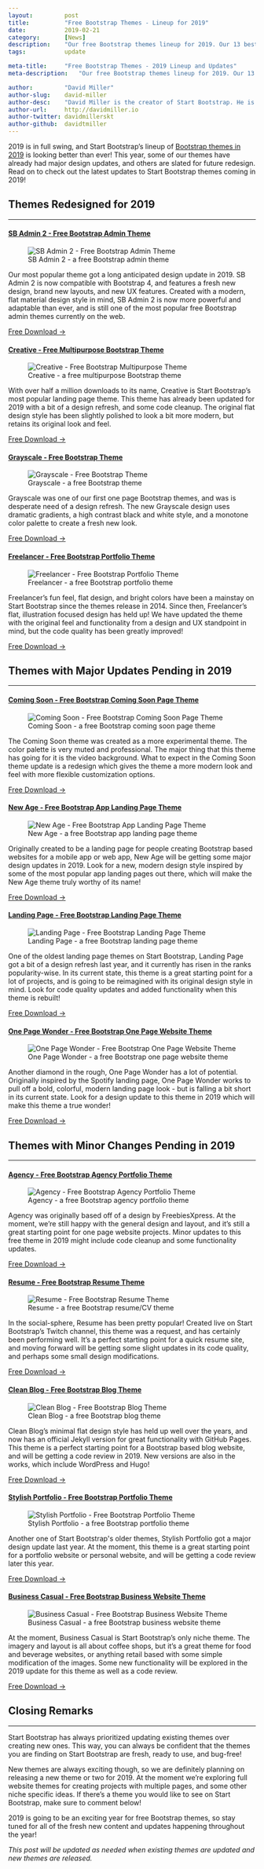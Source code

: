 ```yaml
---
layout:			post
title:			"Free Bootstrap Themes - Lineup for 2019"
date:			2019-02-21
category:		[News]
description:	"Our free Bootstrap themes lineup for 2019. Our 13 best Bootstrap themes that are being updated for 2019!"
tags:			update

meta-title:		"Free Bootstrap Themes - 2019 Lineup and Updates"
meta-description:	"Our free Bootstrap themes lineup for 2019. Our 13 best Bootstrap themes that are being updated for 2019!"

author:			"David Miller"
author-slug:	david-miller
author-desc:	"David Miller is the creator of Start Bootstrap. He is a front end web designer and developer working out of sunny Orlando, Florida."
author-url:		http://davidmiller.io
author-twitter:	davidmillerskt
author-github:	davidtmiller
---
```


2019 is in full swing, and Start Bootstrap’s lineup of [Bootstrap themes in 2019](/themes "Free Bootstrap Themes on Start Bootstrap") is looking better than ever! This year, some of our themes have already had major design updates, and others are slated for future redesign. Read on to check out the latest updates to Start Bootstrap themes coming in 2019!

<!--more-->

## Themes Redesigned for 2019

<hr class="mb-4">

#### [SB Admin 2 - Free Bootstrap Admin Theme](/themes/sb-admin-2 "SB Admin 2 - A Free Bootstrap Admin Theme by Start Bootstrap")

<figure>
  <img src="/assets/img/screenshots/themes/sb-admin-2.png" class="img-fluid rounded shadow-lg my-2" title="SB Admin 2 - Free Bootstrap Admin Theme">
  <figcaption class="font-italic text-muted text-center">SB Admin 2 - a free Bootstrap admin theme</figcaption>
</figure>

Our most popular theme got a long anticipated design update in 2019. SB Admin 2 is now compatible with Bootstrap 4, and features a fresh new design, brand new layouts, and new UX features. Created with a modern, flat material design style in mind, SB Admin 2 is now more powerful and adaptable than ever, and is still one of the most popular free Bootstrap admin themes currently on the web.

<a href="/themes/sb-admin-2" class="btn btn-primary btn-xl shadow py-3 mb-4">Free Download &rarr;</a>

#### [Creative - Free Multipurpose Bootstrap Theme](/themes/creative "Creative - A Free Multipurpose Bootstrap Theme by Start Bootstrap")

<figure>
  <img src="/assets/img/screenshots/themes/creative.png" class="img-fluid rounded shadow-lg my-2" title="Creative - Free Bootstrap Multipurpose Theme">
  <figcaption class="font-italic text-muted text-center">Creative - a free multipurpose Bootstrap theme</figcaption>
</figure>

With over half a million downloads to its name, Creative is Start Bootstrap’s most popular landing page theme. This theme has already been updated for 2019 with a bit of a design refresh, and some code cleanup. The original flat design style has been slightly polished to look a bit more modern, but retains its original look and feel.

<a href="/themes/creative" class="btn btn-primary btn-xl shadow py-3 mb-4">Free Download &rarr;</a>

#### [Grayscale - Free Bootstrap Theme](/themes/grayscale "Grayscale - A Free Bootstrap Theme by Start Bootstrap")

<figure>
  <img src="/assets/img/screenshots/themes/grayscale.png" class="img-fluid rounded shadow-lg my-2" title="Grayscale - Free Bootstrap Theme">
  <figcaption class="font-italic text-muted text-center">Grayscale - a free Bootstrap theme</figcaption>
</figure>

Grayscale was one of our first one page Bootstrap themes, and was is desperate need of a design refresh. The new Grayscale design uses dramatic gradients, a high contrast black and white style, and a monotone color palette to create a fresh new look.

<a href="/themes/grayscale" class="btn btn-primary btn-xl shadow py-3 mb-4">Free Download &rarr;</a>

#### [Freelancer - Free Bootstrap Portfolio Theme](/themes/freelancer "Freelancer - A Free Bootstrap Portfolio Theme by Start Bootstrap")

<figure>
  <img src="/assets/img/screenshots/themes/freelancer.png" class="img-fluid rounded shadow-lg my-2" title="Freelancer - Free Bootstrap Portfolio Theme">
  <figcaption class="font-italic text-muted text-center">Freelancer - a free Bootstrap portfolio theme</figcaption>
</figure>

Freelancer’s fun feel, flat design, and bright colors have been a mainstay on Start Bootstrap since the themes release in 2014. Since then, Freelancer’s flat, illustration focused design has held up! We have updated the theme with the original feel and functionality from a design and UX standpoint in mind, but the code quality has been greatly improved!

<a href="/themes/freelancer" class="btn btn-primary btn-xl shadow py-3 mb-4">Free Download &rarr;</a>


## Themes with Major Updates Pending in 2019

<hr class="mb-4">

#### [Coming Soon - Free Bootstrap Coming Soon Page Theme](/themes/coming-soon "Coming Soon - A Free Bootstrap Coming Soon Page Theme by Start Bootstrap")

<figure>
  <img src="/assets/img/screenshots/themes/coming-soon.png" class="img-fluid rounded shadow-lg my-2" title="Coming Soon - Free Bootstrap Coming Soon Page Theme">
  <figcaption class="font-italic text-muted text-center">Coming Soon - a free Bootstrap coming soon page theme</figcaption>
</figure>

The Coming Soon theme was created as a more experimental theme. The color palette is very muted and professional. The major thing that this theme has going for it is the video background. What to expect in the Coming Soon theme update is a redesign which gives the theme a more modern look and feel with more flexible customization options.

<a href="/themes/coming-soon" class="btn btn-primary btn-xl shadow py-3 mb-4">Free Download &rarr;</a>

#### [New Age - Free Bootstrap App Landing Page Theme](/themes/new-age "New Age - A Free Bootstrap App Landing Page Theme by Start Bootstrap")

<figure>
  <img src="/assets/img/screenshots/themes/new-age.png" class="img-fluid rounded shadow-lg my-2" title="New Age - Free Bootstrap App Landing Page Theme">
  <figcaption class="font-italic text-muted text-center">New Age - a free Bootstrap app landing page theme</figcaption>
</figure>

Originally created to be a landing page for people creating Bootstrap based websites for a mobile app or web app, New Age will be getting some major design updates in 2019. Look for a new, modern design style inspired by some of the most popular app landing pages out there, which will make the New Age theme truly worthy of its name!

<a href="/themes/new-age" class="btn btn-primary btn-xl shadow py-3 mb-4">Free Download &rarr;</a>

#### [Landing Page - Free Bootstrap Landing Page Theme](/themes/landing-page "Landing Page - A Free Bootstrap Landing Page Theme by Start Bootstrap")

<figure>
  <img src="/assets/img/screenshots/themes/landing-page.png" class="img-fluid rounded shadow-lg my-2" title="Landing Page - Free Bootstrap Landing Page Theme">
  <figcaption class="font-italic text-muted text-center">Landing Page - a free Bootstrap landing page theme</figcaption>
</figure>

One of the oldest landing page themes on Start Bootstrap, Landing Page got a bit of a design refresh last year, and it currently has risen in the ranks popularity-wise. In its current state, this theme is a great starting point for a lot of projects, and is going to be reimagined with its original design style in mind. Look for code quality updates and added functionality when this theme is rebuilt!

<a href="/themes/landing-page" class="btn btn-primary btn-xl shadow py-3 mb-4">Free Download &rarr;</a>

#### [One Page Wonder - Free Bootstrap One Page Website Theme](/themes/one-page-wonder "One Page Wonder - A Free Bootstrap One Page Website Theme by Start Bootstrap")

<figure>
  <img src="/assets/img/screenshots/themes/one-page-wonder.png" class="img-fluid rounded shadow-lg my-2" title="One Page Wonder - Free Bootstrap One Page Website Theme">
  <figcaption class="font-italic text-muted text-center">One Page Wonder - a free Bootstrap one page website theme</figcaption>
</figure>

Another diamond in the rough, One Page Wonder has a lot of potential. Originally inspired by the Spotify landing page, One Page Wonder works to pull off a bold, colorful, modern landing page look - but is falling a bit short in its current state. Look for a design update to this theme in 2019 which will make this theme a true wonder!

<a href="/themes/one-page-wonder" class="btn btn-primary btn-xl shadow py-3 mb-4">Free Download &rarr;</a>

## Themes with Minor Changes Pending in 2019

<hr class="mb-4">

#### [Agency - Free Bootstrap Agency Portfolio Theme](/themes/agency "Agency - A Free Bootstrap Agency Portfolio Theme by Start Bootstrap")

<figure>
  <img src="/assets/img/screenshots/themes/agency.jpg" class="img-fluid rounded shadow-lg my-2" title="Agency - Free Bootstrap Agency Portfolio Theme">
  <figcaption class="font-italic text-muted text-center">Agency - a free Bootstrap agency portfolio theme</figcaption>
</figure>

Agency was originally based off of a design by FreebiesXpress. At the moment, we’re still happy with the general design and layout, and it’s still a great starting point for one page website projects. Minor updates to this free theme in 2019 might include code cleanup and some functionality updates.

<a href="/themes/agency" class="btn btn-primary btn-xl shadow py-3 mb-4">Free Download &rarr;</a>

#### [Resume - Free Bootstrap Resume Theme](/themes/resume "Resume - A Free Bootstrap Resume Theme by Start Bootstrap")

<figure>
  <img src="/assets/img/screenshots/themes/resume.png" class="img-fluid rounded shadow-lg my-2" title="Resume - Free Bootstrap Resume Theme">
  <figcaption class="font-italic text-muted text-center">Resume - a free Bootstrap resume/CV theme</figcaption>
</figure>

In the social-sphere, Resume has been pretty popular! Created live on Start Bootstrap’s Twitch channel, this theme was a request, and has certainly been performing well. It’s a perfect starting point for a quick resume site, and moving forward will be getting some slight updates in its code quality, and perhaps some small design modifications.

<a href="/themes/resume" class="btn btn-primary btn-xl shadow py-3 mb-4">Free Download &rarr;</a>

#### [Clean Blog - Free Bootstrap Blog Theme](/themes/clean-blog "Clean Blog - A Free Bootstrap Blog Theme by Start Bootstrap")

<figure>
  <img src="/assets/img/screenshots/themes/clean-blog.png" class="img-fluid rounded shadow-lg my-2" title="Clean Blog - Free Bootstrap Blog Theme">
  <figcaption class="font-italic text-muted text-center">Clean Blog - a free Bootstrap blog theme</figcaption>
</figure>

Clean Blog’s minimal flat design style has held up well over the years, and now has an official Jekyll version for great functionality with GitHub Pages. This theme is a perfect starting point for a Bootstrap based blog website, and will be getting a code review in 2019. New versions are also in the works, which include WordPress and Hugo!

<a href="/themes/clean-blog" class="btn btn-primary btn-xl shadow py-3 mb-4">Free Download &rarr;</a>

#### [Stylish Portfolio - Free Bootstrap Portfolio Theme](/themes/stylish-portfolio "Stylish Portfolio - A Free Bootstrap Portfolio Theme by Start Bootstrap")

<figure>
  <img src="/assets/img/screenshots/themes/stylish-portfolio.png" class="img-fluid rounded shadow-lg my-2" title="Stylish Portfolio - Free Bootstrap Portfolio Theme">
  <figcaption class="font-italic text-muted text-center">Stylish Portfolio - a free Bootstrap portfolio theme</figcaption>
</figure>

Another one of Start Bootstrap's older themes, Stylish Portfolio got a major design update last year. At the moment, this theme is a great starting point for a portfolio website or personal website, and will be getting a code review later this year.

<a href="/themes/stylish-portfolio" class="btn btn-primary btn-xl shadow py-3 mb-4">Free Download &rarr;</a>

#### [Business Casual - Free Bootstrap Business Website Theme](/themes/business-casual "Business Casual - A Free Bootstrap Business Website Theme by Start Bootstrap")

<figure>
  <img src="/assets/img/screenshots/themes/business-casual.png" class="img-fluid rounded shadow-lg my-2" title="Business Casual - Free Bootstrap Business Website Theme">
  <figcaption class="font-italic text-muted text-center">Business Casual - a free Bootstrap business website theme</figcaption>
</figure>

At the moment, Business Casual is Start Bootstrap’s only niche theme. The imagery and layout is all about coffee shops, but it’s a great theme for food and beverage websites, or anything retail based with some simple modification of the images. Some new functionality will be explored in the 2019 update for this theme as well as a code review.

<a href="/themes/business-casual" class="btn btn-primary btn-xl shadow py-3 mb-4">Free Download &rarr;</a>

## Closing Remarks

<hr class="mb-4">

Start Bootstrap has always prioritized updating existing themes over creating new ones. This way, you can always be confident that the themes you are finding on Start Bootstrap are fresh, ready to use, and bug-free!

New themes are always exciting though, so we are definitely planning on releasing a new theme or two for 2019. At the moment we’re exploring full website themes for creating projects with multiple pages, and some other niche specific ideas. If there’s a theme you would like to see on Start Bootstrap, make sure to comment below!

2019 is going to be an exciting year for free Bootstrap themes, so stay tuned for all of the fresh new content and updates happening throughout the year!

*This post will be updated as needed when existing themes are updated and new themes are released.*
